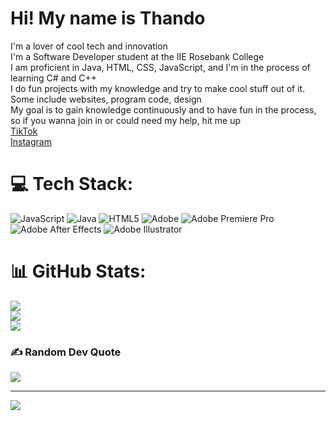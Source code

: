 #  Hi! My name is Thando
I'm a lover of cool tech and innovation<br>
I'm a Software Developer student at the IIE Rosebank College<br>
I am proficient in Java, HTML, CSS, JavaScript, and I'm in the process of learning C# and C++<br>
I do fun projects with my knowledge and try to make cool stuff out of it. <br>
Some include websites, program code, design<br>
My goal is to gain knowledge continuously and to have fun in the process, so if you wanna join in or could need my help, hit me up<br> 
[TikTok](https://www.tiktok.com/@thand0.26?_t=ZM-8wFRcCKXQ3h&_r=1)<br>
[Instagram](https://www.instagram.com/thand0.26?igsh=MXRzYmE3Z3UwcHZwdg==)<br>


# 💻 Tech Stack:
![JavaScript](https://img.shields.io/badge/javascript-%23323330.svg?style=for-the-badge&logo=javascript&logoColor=%23F7DF1E) ![Java](https://img.shields.io/badge/java-%23ED8B00.svg?style=for-the-badge&logo=openjdk&logoColor=white) ![HTML5](https://img.shields.io/badge/html5-%23E34F26.svg?style=for-the-badge&logo=html5&logoColor=white) ![Adobe](https://img.shields.io/badge/adobe-%23FF0000.svg?style=for-the-badge&logo=adobe&logoColor=white) ![Adobe Premiere Pro](https://img.shields.io/badge/Adobe%20Premiere%20Pro-9999FF.svg?style=for-the-badge&logo=Adobe%20Premiere%20Pro&logoColor=white) ![Adobe After Effects](https://img.shields.io/badge/Adobe%20After%20Effects-9999FF.svg?style=for-the-badge&logo=Adobe%20After%20Effects&logoColor=white) ![Adobe Illustrator](https://img.shields.io/badge/adobe%20illustrator-%23FF9A00.svg?style=for-the-badge&logo=adobe%20illustrator&logoColor=white)
# 📊 GitHub Stats:
![](https://github-readme-stats.vercel.app/api?username=thand026&theme=merko&hide_border=false&include_all_commits=false&count_private=false)<br/>
![](https://nirzak-streak-stats.vercel.app/?user=thand026&theme=merko&hide_border=false)<br/>
![](https://github-readme-stats.vercel.app/api/top-langs/?username=thand026&theme=merko&hide_border=false&include_all_commits=false&count_private=false&layout=compact)

### ✍️ Random Dev Quote
![](https://quotes-github-readme.vercel.app/api?type=horizontal&theme=radical)

---
[![](https://visitcount.itsvg.in/api?id=thand026&icon=0&color=1)](https://visitcount.itsvg.in)

<!-- Proudly created with GPRM ( https://gprm.itsvg.in ) -->
